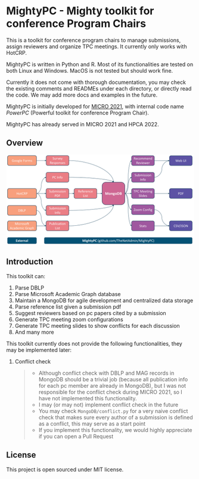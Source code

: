 # MightyPC - Mighty toolkit for conference Program Chairs

This is a toolkit for conference program chairs to manage submissions, assign
reviewers and organize TPC meetings. It currently only works with HotCRP.

MightyPC is written in Python and R. Most of its functionalities are tested on
both Linux and Windows. MacOS is not tested but should work fine.

Currently it does not come with thorough documentation, you may check the existing
comments and READMEs under each directory, or directly read the code. We may add
more docs and examples in the future.

MightyPC is initially developed for [MICRO 2021](https://www.microarch.org/micro54),
with internal code name *PowerPC* (Powerful toolkit for conference Program Chair).

MightyPC has already served in MICRO 2021 and HPCA 2022.

## Overview

![](./Docs/Imgs/MightyPC.png)

## Introduction

This toolkit can:

1. Parse DBLP
2. Parse Microsoft Academic Graph database
3. Maintain a MongoDB for agile development and centralized data storage
4. Parse reference list given a submission pdf
5. Suggest reviewers based on pc papers cited by a submission
6. Generate TPC meeting zoom configurations
7. Generate TPC meeting slides to show conflicts for each discussion
8. And many more

This toolkit currently does not provide the following functionalities, they may
be implemented later:

   1. Conflict check

      > - Although conflict check with DBLP and MAG records in MongoDB should be
      a trivial job (because all publication info for each pc member are already
      in MongoDB), but I was not responsible for the conflict check during
      MICRO 2021, so I have not implemented this functionality.
      > - I may (or may not) implement conflict check in the future
      > - You may check `MongoDB/conflict.py` for a very naive conflict check
      that makes sure every author of a submission is defined as a conflict,
      this may serve as a start point
      > - If you implement this functionality, we would highly appreciate if you
      can open a Pull Request

## License

This project is open sourced under MIT license.
